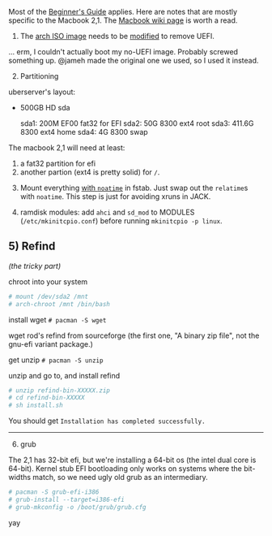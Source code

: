 Most of the [Beginner's Guide](https://wiki.archlinux.org/index.php/Beginners'_Guide) applies. Here are notes that are mostly specific to the Macbook 2,1. The [Macbook wiki page](https://wiki.archlinux.org/index.php/MacBook) is worth a read.

1) The [arch ISO image](https://www.archlinux.org/download/) needs to be [modified](https://wiki.archlinux.org/index.php/Unified_Extensible_Firmware_Interface#Remove_UEFI_boot_support_from_ISO) to remove UEFI.

... erm, I couldn't actually boot my no-UEFI image. Probably screwed something up. @jameh made the original one we used, so I used it instead.

2) Partitioning

uberserver's layout:

* 500GB HD sda

  sda1: 200M   EF00 fat32 for EFI
  sda2: 50G    8300 ext4  root
  sda3: 411.6G 8300 ext4  home
  sda4: 4G     8300 swap

The macbook 2,1 will need at least:

 1. a fat32 partition for efi
 2. another partion (ext4 is pretty solid) for `/`.


3) Mount everything [with `noatime`](https://wiki.archlinux.org/index.php/Pro_Audio#System_Configuration) in fstab. Just swap out the `relatime`s with `noatime`. This step is just for avoiding xruns in JACK.

4) ramdisk modules: add `ahci` and `sd_mod` to MODULES (`/etc/mkinitcpio.conf`) before running `mkinitcpio -p linux`.


## 5) Refind

_(the tricky part)_

chroot into your system

```bash
# mount /dev/sda2 /mnt
# arch-chroot /mnt /bin/bash
```

install wget `# pacman -S wget`

wget rod's refind from sourceforge (the first one, "A binary zip file", not the gnu-efi variant package.)

get unzip `# pacman -S unzip`

unzip and go to, and install refind

```bash
# unzip refind-bin-XXXXX.zip
# cd refind-bin-XXXXX
# sh install.sh
```

You should get `Installation has completed successfully.`

---------------------------------------------------------------


6) grub

The 2,1 has 32-bit efi, but we're installing a 64-bit os (the intel dual core is 64-bit). Kernel stub EFI bootloading only works on systems where the bit-widths match, so we need ugly old grub as an intermediary.

```bash
# pacman -S grub-efi-i386
# grub-install --target=i386-efi
# grub-mkconfig -o /boot/grub/grub.cfg
```

yay
